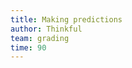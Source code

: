 ```yaml
---
title: Making predictions
author: Thinkful
team: grading
time: 90
---
```


<jupyter notebook-name="6.making_predictions" course-code="DSBC" />